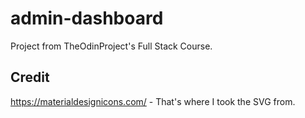 # admin-dashboard
Project from TheOdinProject's Full Stack Course.

## Credit

https://materialdesignicons.com/ - That's where I took the SVG from.